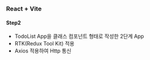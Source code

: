 ### React + Vite
#### Step2
* TodoList App을 클래스 컴포넌트 형태로 작성한 2단계 App
* RTK(Redux Tool Kit) 적용
* Axios 적용하여 Http 통신